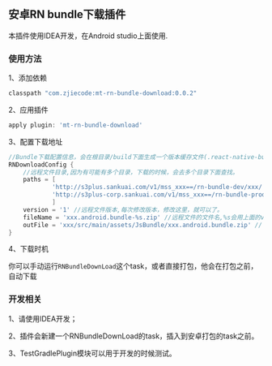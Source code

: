 ## 安卓RN bundle下载插件
本插件使用IDEA开发，在Android studio上面使用.

### 使用方法

1、添加依赖

```groovy
classpath "com.zjiecode:mt-rn-bundle-download:0.0.2"
```

2、应用插件

```groovy
apply plugin: 'mt-rn-bundle-download'
```

3、配置下载地址

```groovy
//Bundle下载配置信息，会在根目录/build下面生成一个版本缓存文件(.react-native-bundle.version)
RNDownloadConfig {
    //远程文件目录,因为有可能有多个目录，下载的时候，会去多个目录下面查找。
    paths = [
            'http://s3plus.sankuai.com/v1/mss_xxx==/rn-bundle-dev/xxx/',
            'http://s3plus-corp.sankuai.com/v1/mss_xxx==/rn-bundle-prod/xxx/'
            ]
    version = '1' //远程文件版本,每次修改版本，修改这里，就可以了。
    fileName = 'xxx.android.bundle-%s.zip' //远程文件的文件名,%s会用上面的version来填充
    outFile = 'xxx/src/main/assets/JsBundle/xxx.android.bundle.zip' //下载到本地的保存路径，相对应项目根目录
}
```

4、下载时机

你可以手动运行`RNBundleDownLoad`这个task，或者直接打包，他会在打包之前，自动下载


### 开发相关

1、请使用IDEA开发；

2、插件会新建一个RNBundleDownLoad的task，插入到安卓打包的task之前。

3、TestGradlePlugin模块可以用于开发的时候测试。

